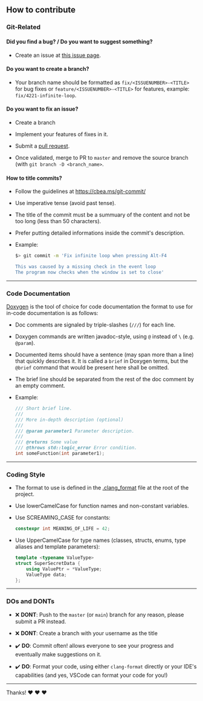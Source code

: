 ## How to contribute

### Git-Related

#### **Did you find a bug?** / **Do you want to suggest something?**

* Create an issue at [this issue page](https://github.com/MisterPeModder/Bomberman-Global-Offensive/issues).

#### **Do you want to create a branch?**

* Your branch name should be formatted as `fix/<ISSUENUMBER>-<TITLE>` for bug fixes or `feature/<ISSUENUMBER>-<TITLE>` for features, example: `fix/4221-infinite-loop`.

#### **Do you want to fix an issue?**

* Create a branch

* Implement your features of fixes in it.

* Submit a [pull request](https://github.com/MisterPeModder/Bomberman-Global-Offensive/pulls).

* Once validated, merge to PR to `master` and remove the source branch (with `git branch -D <branch_name>`.

#### **How to title commits?**

* Follow the guidelines at https://cbea.ms/git-commit/

* Use imperative tense (avoid past tense).

* The title of the commit must be a summuary of the content and not be too long (less than 50 characters).

* Prefer putting detailed informations inside the commit's description.

* Example:
  ```sh
  $> git commit -m 'Fix infinite loop when pressing Alt-F4
  
  This was caused by a missing check in the event loop
  The program now checks when the window is set to close'
  ```

***

### Code Documentation

[Doxygen](https://doxygen.nl/) is the tool of choice for code documentation the format to use for in-code documentation is as follows:

* Doc comments are signaled by triple-slashes (`///`) for each line.

* Doxygen commands are written javadoc-style, using `@` instead of `\` (e.g. `@param`).

* Documented items should have a sentence (may span more than a line) that quickly describes it.
  It is called a `brief` in Doxygen terms, but the `@brief` command that would be present here shall be omitted.

* The brief line should be separated from the rest of the doc comment by an empty comment.

* Example:
  ```cpp
  /// Short brief line.
  ///
  /// More in-depth description (optional)
  ///
  /// @param parameter1 Parameter description.
  /// 
  /// @returns Some value
  /// @throws std::logic_error Error condition.
  int someFunction(int parameter1);
  ```
  
***

### Coding Style

* The format to use is defined in the [.clang_format](https://github.com/MisterPeModder/Bomberman-Global-Offensive/blob/master/.clang-format) file at the root of the project.

* Use lowerCamelCase for function names and non-constant variables.

* Use SCREAMING_CASE for constants:
  ```cpp
  constexpr int MEANING_OF_LIFE = 42;
  ```
* Use UpperCamelCase for type names (classes, structs, enums, type aliases and template parameters):
  ```cpp
  template <typename ValueType>
  struct SuperSecretData {
      using ValuePtr = *ValueType;
      ValueType data;
  };
  ```

***

### **DOs and DONTs**

* :x: **DONT**: Push to the `master` (or `main`) branch for any reason, please submit a PR instead.

* :x: **DONT**: Create a branch with your username as the title

* :heavy_check_mark: **DO**: Commit often! allows everyone to see your progress and eventually make suggestions on it.

* :heavy_check_mark: **DO**: Format your code, using either `clang-format` directly or your IDE's capabilities (and yes, VSCode can format your code for you!)


***

Thanks! :heart: :heart: :heart:
